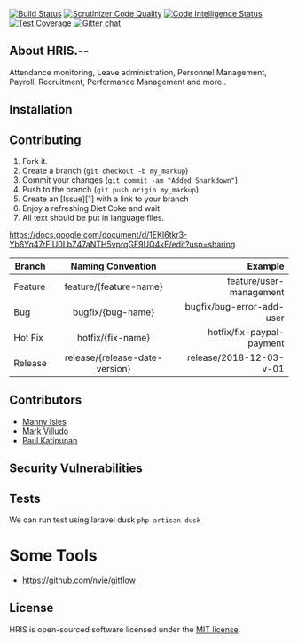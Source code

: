 [![Build Status](https://travis-ci.org/lagunadevs/hris.svg?branch=master)](https://travis-ci.org/lagunadevs/hris)
[![Scrutinizer Code Quality](https://scrutinizer-ci.com/g/lagunadevs/hris/badges/quality-score.png?b=master)](https://scrutinizer-ci.com/g/lagunadevs/hris/?branch=master)
[![Code Intelligence Status](https://scrutinizer-ci.com/g/lagunadevs/hris/badges/code-intelligence.svg?b=master)](https://scrutinizer-ci.com/code-intelligence)
[![Test Coverage](https://img.shields.io/codecov/c/github/lagunadevs/hris/master.svg)](https://codecov.io/github/lagunadevs/hris?branch=master)
[![Gitter chat](https://badges.gitter.im/gitterHQ/gitter.png)](https://gitter.im/lagunadevs/Lobby)

## About HRIS.--

Attendance monitoring, Leave administration, Personnel Management, Payroll, Recruitment, Performance Management and more..

## Installation

## Contributing
1. Fork it.
2. Create a branch (`git checkout -b my_markup`)
3. Commit your changes (`git commit -am "Added Snarkdown"`)
4. Push to the branch (`git push origin my_markup`)
5. Create an [Issue][1] with a link to your branch
6. Enjoy a refreshing Diet Coke and wait
7. All text should be put in language files.

https://docs.google.com/document/d/1EKI6tkr3-Yb6Yq47rFlU0LbZ47aNTH5vprqGF9UQ4kE/edit?usp=sharing

| Branch        | Naming Convention           | Example  |
| ------------- |:-------------:| -----:|
| Feature      | feature/{feature-name} | feature/user-management |
| Bug      | bugfix/{bug-name}      | bugfix/bug-error-add-user   |
| Hot Fix | hotfix/{fix-name}   |  hotfix/fix-paypal-payment   |
| Release      | release/{release-date-version} | release/2018-12-03-v-01 |

## Contributors
- [Manny Isles](https://github.com/mannysoft)
- [Mark Villudo](https://github.com/MarkVilludo)
- [Paul Katipunan](https://github.com/paulkatipunan)

## Security Vulnerabilities

## Tests
We can run test using laravel dusk
`php artisan dusk`

# Some Tools
- https://github.com/nvie/gitflow

## License

HRIS is open-sourced software licensed under the [MIT license](https://opensource.org/licenses/MIT).

